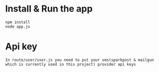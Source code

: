 # Install & Run the app
    npm install 
    node app.js
    
# Api key
    In route/user/user.js you need to put your sms(sparkpost & mailgun which is currently used in this project) provider api keys  
